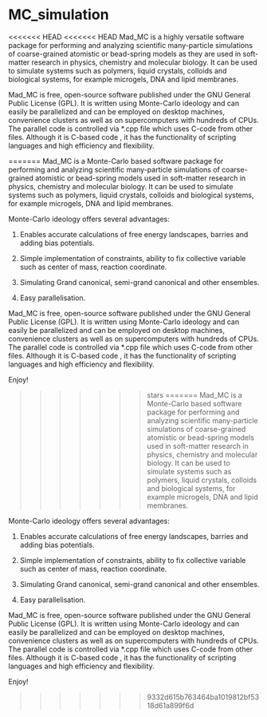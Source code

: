 # MC_simulation

<<<<<<< HEAD
<<<<<<< HEAD
Mad_MC is a highly versatile software package for performing and analyzing scientific many-particle simulations of coarse-grained atomistic or bead-spring models as they are used in soft-matter research in physics, chemistry and molecular biology. It can be used to simulate systems such as polymers, liquid crystals, colloids and biological systems, for example microgels, DNA and lipid membranes.

Mad_MC is free, open-source software published under the GNU General Public License (GPL). It is written using Monte-Carlo ideology and can easily be  parallelized and can be employed on desktop machines, convenience clusters as well as on supercomputers with hundreds of CPUs. The parallel code is controlled via *.cpp file which uses C-code from other files. Although it is C-based code , it has the functionality of scripting languages and high efficiency and flexibility.

=======
Mad_MC is a Monte-Carlo based software package for performing and analyzing scientific many-particle simulations of coarse-grained atomistic or bead-spring models used in soft-matter research in physics, chemistry and molecular biology. It can be used to simulate systems such as polymers, liquid crystals, colloids and biological systems, for example microgels, DNA and lipid membranes.

Monte-Carlo ideology offers several advantages:

1. Enables accurate calculations of free energy landscapes, barries and adding bias potentials.

2. Simple implementation of constraints, ability to fix collective variable such as center of mass, reaction coordinate.

3. Simulating Grand canonical, semi-grand canonical and other ensembles.

4. Easy parallelisation.

Mad_MC is free, open-source software published under the GNU General Public License (GPL). It is written using Monte-Carlo ideology and can easily be  parallelized and can be employed on desktop machines, convenience clusters as well as on supercomputers with hundreds of CPUs. The parallel code is controlled via *.cpp file which uses C-code from other files. Although it is C-based code , it has the functionality of scripting languages and high efficiency and flexibility.

Enjoy!

>>>>>>> stars
=======
Mad_MC is a Monte-Carlo based software package for performing and analyzing scientific many-particle simulations of coarse-grained atomistic or bead-spring models used in soft-matter research in physics, chemistry and molecular biology. It can be used to simulate systems such as polymers, liquid crystals, colloids and biological systems, for example microgels, DNA and lipid membranes.

Monte-Carlo ideology offers several advantages:

1. Enables accurate calculations of free energy landscapes, barries and adding bias potentials.

2. Simple implementation of constraints, ability to fix collective variable such as center of mass, reaction coordinate.

3. Simulating Grand canonical, semi-grand canonical and other ensembles.

4. Easy parallelisation.

Mad_MC is free, open-source software published under the GNU General Public License (GPL). It is written using Monte-Carlo ideology and can easily be  parallelized and can be employed on desktop machines, convenience clusters as well as on supercomputers with hundreds of CPUs. The parallel code is controlled via *.cpp file which uses C-code from other files. Although it is C-based code , it has the functionality of scripting languages and high efficiency and flexibility.

Enjoy!


>>>>>>> 9332d615b763464ba1019812bf5318d61a899f6d
